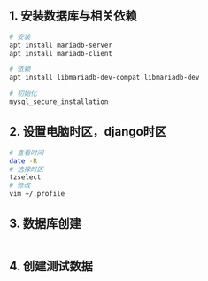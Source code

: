 ## 1. 安装数据库与相关依赖
```sh
# 安装
apt install mariadb-server
apt install mariadb-client

# 依赖
apt install libmariadb-dev-compat libmariadb-dev

# 初始化
mysql_secure_installation

```
## 2. 设置电脑时区，django时区
```sh
# 查看时间
date -R
# 选择时区
tzselect
# 修改
vim ~/.profile
```
## 3. 数据库创建
```

```

## 4. 创建测试数据

